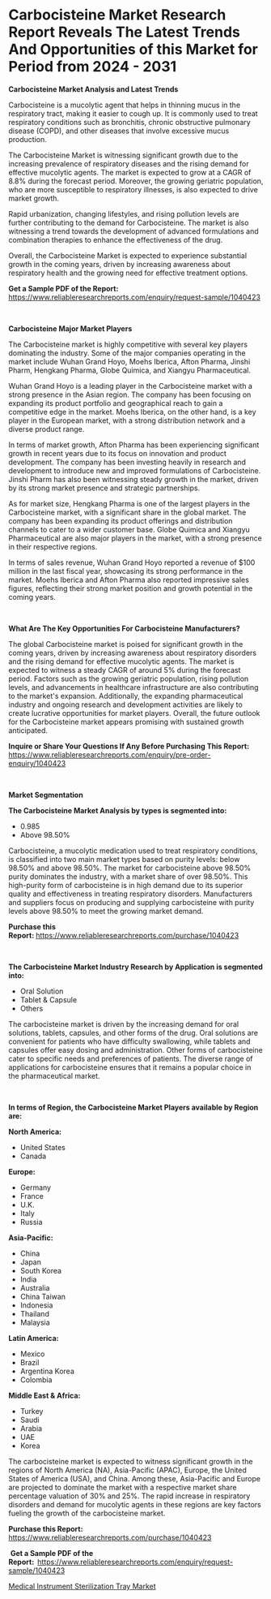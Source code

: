<p><h1>Carbocisteine Market Research Report Reveals The Latest Trends And Opportunities of this Market for Period from 2024 - 2031</h1></p><p><strong>Carbocisteine Market Analysis and Latest Trends</strong></p>
<p><p>Carbocisteine is a mucolytic agent that helps in thinning mucus in the respiratory tract, making it easier to cough up. It is commonly used to treat respiratory conditions such as bronchitis, chronic obstructive pulmonary disease (COPD), and other diseases that involve excessive mucus production.</p><p>The Carbocisteine Market is witnessing significant growth due to the increasing prevalence of respiratory diseases and the rising demand for effective mucolytic agents. The market is expected to grow at a CAGR of 8.8% during the forecast period. Moreover, the growing geriatric population, who are more susceptible to respiratory illnesses, is also expected to drive market growth.</p><p>Rapid urbanization, changing lifestyles, and rising pollution levels are further contributing to the demand for Carbocisteine. The market is also witnessing a trend towards the development of advanced formulations and combination therapies to enhance the effectiveness of the drug.</p><p>Overall, the Carbocisteine Market is expected to experience substantial growth in the coming years, driven by increasing awareness about respiratory health and the growing need for effective treatment options.</p></p>
<p><strong>Get a Sample PDF of the Report:&nbsp;</strong> <a href="https://www.reliableresearchreports.com/enquiry/request-sample/1040423">https://www.reliableresearchreports.com/enquiry/request-sample/1040423</a></p>
<p>&nbsp;</p>
<p><strong>Carbocisteine Major Market Players</strong></p>
<p><p>The Carbocisteine market is highly competitive with several key players dominating the industry. Some of the major companies operating in the market include Wuhan Grand Hoyo, Moehs Iberica, Afton Pharma, Jinshi Pharm, Hengkang Pharma, Globe Quimica, and Xiangyu Pharmaceutical.</p><p>Wuhan Grand Hoyo is a leading player in the Carbocisteine market with a strong presence in the Asian region. The company has been focusing on expanding its product portfolio and geographical reach to gain a competitive edge in the market. Moehs Iberica, on the other hand, is a key player in the European market, with a strong distribution network and a diverse product range.</p><p>In terms of market growth, Afton Pharma has been experiencing significant growth in recent years due to its focus on innovation and product development. The company has been investing heavily in research and development to introduce new and improved formulations of Carbocisteine. Jinshi Pharm has also been witnessing steady growth in the market, driven by its strong market presence and strategic partnerships.</p><p>As for market size, Hengkang Pharma is one of the largest players in the Carbocisteine market, with a significant share in the global market. The company has been expanding its product offerings and distribution channels to cater to a wider customer base. Globe Quimica and Xiangyu Pharmaceutical are also major players in the market, with a strong presence in their respective regions.</p><p>In terms of sales revenue, Wuhan Grand Hoyo reported a revenue of $100 million in the last fiscal year, showcasing its strong performance in the market. Moehs Iberica and Afton Pharma also reported impressive sales figures, reflecting their strong market position and growth potential in the coming years.</p></p>
<p>&nbsp;</p>
<p><strong>What Are The Key Opportunities For Carbocisteine Manufacturers?</strong></p>
<p><p>The global Carbocisteine market is poised for significant growth in the coming years, driven by increasing awareness about respiratory disorders and the rising demand for effective mucolytic agents. The market is expected to witness a steady CAGR of around 5% during the forecast period. Factors such as the growing geriatric population, rising pollution levels, and advancements in healthcare infrastructure are also contributing to the market's expansion. Additionally, the expanding pharmaceutical industry and ongoing research and development activities are likely to create lucrative opportunities for market players. Overall, the future outlook for the Carbocisteine market appears promising with sustained growth anticipated.</p></p>
<p><strong>Inquire or Share Your Questions If Any Before Purchasing This Report:</strong> <a href="https://www.reliableresearchreports.com/enquiry/pre-order-enquiry/1040423">https://www.reliableresearchreports.com/enquiry/pre-order-enquiry/1040423</a></p>
<p>&nbsp;</p>
<p><strong>Market Segmentation</strong></p>
<p><strong>The Carbocisteine Market Analysis by types is segmented into:</strong></p>
<p><ul><li>0.985</li><li>Above 98.50%</li></ul></p>
<p><p>Carbocisteine, a mucolytic medication used to treat respiratory conditions, is classified into two main market types based on purity levels: below 98.50% and above 98.50%. The market for carbocisteine above 98.50% purity dominates the industry, with a market share of over 98.50%. This high-purity form of carbocisteine is in high demand due to its superior quality and effectiveness in treating respiratory disorders. Manufacturers and suppliers focus on producing and supplying carbocisteine with purity levels above 98.50% to meet the growing market demand.</p></p>
<p><strong>Purchase this Report:&nbsp;</strong><a href="https://www.reliableresearchreports.com/purchase/1040423">https://www.reliableresearchreports.com/purchase/1040423</a></p>
<p>&nbsp;</p>
<p><strong>The Carbocisteine Market Industry Research by Application is segmented into:</strong></p>
<p><ul><li>Oral Solution</li><li>Tablet & Capsule</li><li>Others</li></ul></p>
<p><p>The carbocisteine market is driven by the increasing demand for oral solutions, tablets, capsules, and other forms of the drug. Oral solutions are convenient for patients who have difficulty swallowing, while tablets and capsules offer easy dosing and administration. Other forms of carbocisteine cater to specific needs and preferences of patients. The diverse range of applications for carbocisteine ensures that it remains a popular choice in the pharmaceutical market.</p></p>
<p>&nbsp;</p>
<p><strong>In terms of Region, the Carbocisteine Market Players available by Region are:</strong></p>
<p>
    <p> <strong> North America: </strong>
        <ul>
            <li>United States</li>
            <li>Canada</li>
        </ul>
        </p> 
    <p> <strong> Europe: </strong>
        <ul>
            <li>Germany</li>
            <li>France</li>
            <li>U.K.</li>
            <li>Italy</li>
            <li>Russia</li>
        </ul>
        </p> 
    <p> <strong> Asia-Pacific: </strong>
        <ul>
            <li>China</li>
            <li>Japan</li>
            <li>South Korea</li>
            <li>India</li>
            <li>Australia</li>
            <li>China Taiwan</li>
            <li>Indonesia</li>
            <li>Thailand</li>
            <li>Malaysia</li>
        </ul>
        </p> 
    <p> <strong> Latin America: </strong>
        <ul>
            <li>Mexico</li>
            <li>Brazil</li>
            <li>Argentina Korea</li>
            <li>Colombia</li>
        </ul>
        </p> 
    <p> <strong> Middle East & Africa: </strong>
        <ul>
            <li>Turkey</li>
            <li>Saudi</li>
            <li>Arabia</li>
            <li>UAE</li>
            <li>Korea</li>
        </ul>
    </p>
    </p>
<p><p>The carbocisteine market is expected to witness significant growth in the regions of North America (NA), Asia-Pacific (APAC), Europe, the United States of America (USA), and China. Among these, Asia-Pacific and Europe are projected to dominate the market with a respective market share percentage valuation of 30% and 25%. The rapid increase in respiratory disorders and demand for mucolytic agents in these regions are key factors fueling the growth of the carbocisteine market.</p></p>
<p><strong>Purchase this Report: </strong><a href="https://www.reliableresearchreports.com/purchase/1040423">https://www.reliableresearchreports.com/purchase/1040423</a></p>
<p>&nbsp;<strong>Get a Sample PDF of the Report:&nbsp;&nbsp;</strong><a href="https://www.reliableresearchreports.com/enquiry/request-sample/1040423">https://www.reliableresearchreports.com/enquiry/request-sample/1040423</a></p>
<p><strong></strong></p>
<p><p><a href="https://gamy-alyssum-396.notion.site/Decoding-the-Medical-Instrument-Sterilization-Tray-Market-A-Deep-Dive-into-the-Latest-Market-Trends-29ea675d77c14d70aa565e0bf5c9c2e5">Medical Instrument Sterilization Tray Market</a></p></p>